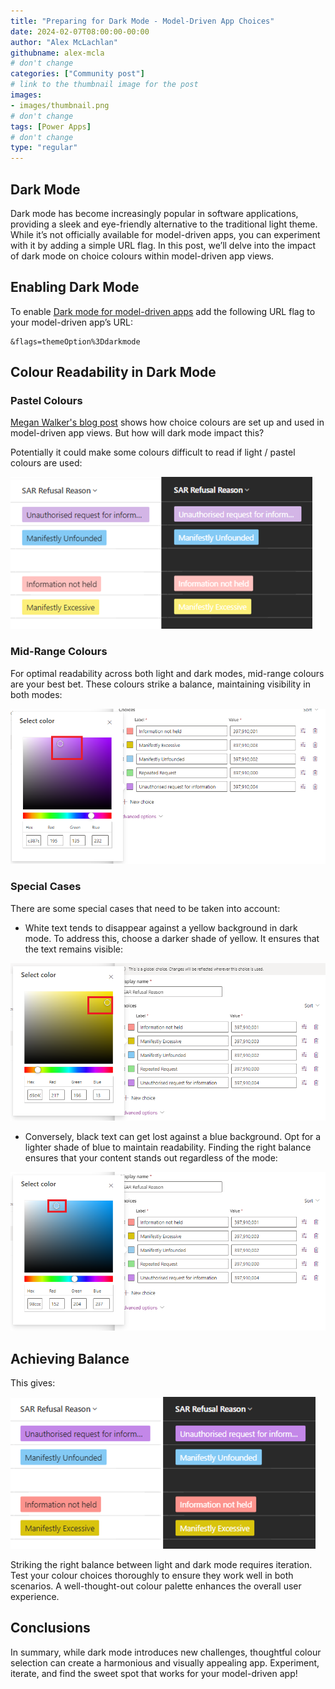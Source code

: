 ```yaml
---
title: "Preparing for Dark Mode - Model-Driven App Choices"
date: 2024-02-07T08:00:00-00:00
author: "Alex McLachlan"
githubname: alex-mcla
# don't change
categories: ["Community post"]
# link to the thumbnail image for the post
images:
- images/thumbnail.png
# don't change
tags: [Power Apps]
# don't change
type: "regular"
---
```


## Dark Mode

Dark mode has become increasingly popular in software applications, providing a sleek and eye-friendly alternative to the traditional light theme. While it’s not officially available for model-driven apps, you can experiment with it by adding a simple URL flag. In this post, we’ll delve into the impact of dark mode on choice colours within model-driven app views.

## Enabling Dark Mode

To enable [Dark mode for model-driven apps](https://hackingpowerplatform.com/dark-mode-for-microsoft-dataverse/) add the following URL flag to your model-driven app’s URL:

```
&flags=themeOption%3Ddarkmode
```

## Colour Readability in Dark Mode

### Pastel Colours

[Megan Walker's blog post](https://meganvwalker.com/grid-components-in-model-driven-apps-d365/) shows how choice colours are set up and used in model-driven app views. But how will dark mode impact this?

Potentially it could make some colours difficult to read if light / pastel colours are used:

![Pastel colours](images/pastel.png)

### Mid-Range Colours

For optimal readability across both light and dark modes, mid-range colours are your best bet. These colours strike a balance, maintaining visibility in both modes:

![Mid-range colour](images/mid-range.png)

### Special Cases

There are some special cases that need to be taken into account:

- White text tends to disappear against a yellow background in dark mode. To address this, choose a darker shade of yellow. It ensures that the text remains visible:

![Darker shade of yellow](images/yellow.png)

- Conversely, black text can get lost against a blue background. Opt for a lighter shade of blue to maintain readability. Finding the right balance ensures that your content stands out regardless of the mode:

![Lighter shade of blue](images/blue.png)

## Achieving Balance

This gives:

![Balanced colours](images/balanced.png)

Striking the right balance between light and dark mode requires iteration. Test your colour choices thoroughly to ensure they work well in both scenarios. A well-thought-out colour palette enhances the overall user experience.

## Conclusions

In summary, while dark mode introduces new challenges, thoughtful colour selection can create a harmonious and visually appealing app. Experiment, iterate, and find the sweet spot that works for your model-driven app!
